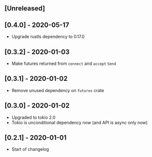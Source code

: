 ## [Unreleased]

## [0.4.0] - 2020-05-17

- Upgrade rustls dependency to 0.17.0

## [0.3.2] - 2020-01-03

- Make futures returned from `connect` and `accept` `Send`

## [0.3.1] - 2020-01-02

- Remove unused dependency on `futures` crate

## [0.3.0] - 2020-01-02

- Upgraded to tokio 2.0
- Tokio is unconditional dependency now (and API is async only now)

## [0.2.1] - 2020-01-01

- Start of changelog
